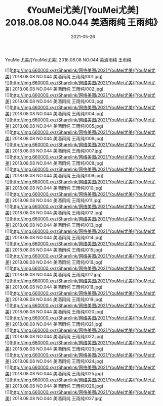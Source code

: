 ﻿---
layout: post
title:  《YouMei尤美/[YouMei尤美] 2018.08.08 NO.044 美酒雨纯 王雨纯》
date:   2021-05-26
img: http://img.660000.xyz/Sharelink/网络美图/2021/YouMei尤美/[YouMei尤美] 2018.08.08 NO.044 美酒雨纯 王雨纯/000.jpg
categories: [美女, 清纯, 唯美]
---

YouMei尤美/[YouMei尤美] 2018.08.08 NO.044 美酒雨纯 王雨纯

 ![](http://img.660000.xyz/Sharelink/网络美图/2021/YouMei尤美/[YouMei尤美] 2018.08.08 NO.044 美酒雨纯 王雨纯/001.jpg) <br>![](http://img.660000.xyz/Sharelink/网络美图/2021/YouMei尤美/[YouMei尤美] 2018.08.08 NO.044 美酒雨纯 王雨纯/002.jpg) <br>![](http://img.660000.xyz/Sharelink/网络美图/2021/YouMei尤美/[YouMei尤美] 2018.08.08 NO.044 美酒雨纯 王雨纯/003.jpg) <br>![](http://img.660000.xyz/Sharelink/网络美图/2021/YouMei尤美/[YouMei尤美] 2018.08.08 NO.044 美酒雨纯 王雨纯/004.jpg) <br>![](http://img.660000.xyz/Sharelink/网络美图/2021/YouMei尤美/[YouMei尤美] 2018.08.08 NO.044 美酒雨纯 王雨纯/005.jpg) <br>![](http://img.660000.xyz/Sharelink/网络美图/2021/YouMei尤美/[YouMei尤美] 2018.08.08 NO.044 美酒雨纯 王雨纯/006.jpg) <br>![](http://img.660000.xyz/Sharelink/网络美图/2021/YouMei尤美/[YouMei尤美] 2018.08.08 NO.044 美酒雨纯 王雨纯/007.jpg) <br>![](http://img.660000.xyz/Sharelink/网络美图/2021/YouMei尤美/[YouMei尤美] 2018.08.08 NO.044 美酒雨纯 王雨纯/008.jpg) <br>![](http://img.660000.xyz/Sharelink/网络美图/2021/YouMei尤美/[YouMei尤美] 2018.08.08 NO.044 美酒雨纯 王雨纯/009.jpg) <br>![](http://img.660000.xyz/Sharelink/网络美图/2021/YouMei尤美/[YouMei尤美] 2018.08.08 NO.044 美酒雨纯 王雨纯/010.jpg) <br>![](http://img.660000.xyz/Sharelink/网络美图/2021/YouMei尤美/[YouMei尤美] 2018.08.08 NO.044 美酒雨纯 王雨纯/011.jpg) <br>![](http://img.660000.xyz/Sharelink/网络美图/2021/YouMei尤美/[YouMei尤美] 2018.08.08 NO.044 美酒雨纯 王雨纯/012.jpg) <br>![](http://img.660000.xyz/Sharelink/网络美图/2021/YouMei尤美/[YouMei尤美] 2018.08.08 NO.044 美酒雨纯 王雨纯/013.jpg) <br>![](http://img.660000.xyz/Sharelink/网络美图/2021/YouMei尤美/[YouMei尤美] 2018.08.08 NO.044 美酒雨纯 王雨纯/014.jpg) <br>![](http://img.660000.xyz/Sharelink/网络美图/2021/YouMei尤美/[YouMei尤美] 2018.08.08 NO.044 美酒雨纯 王雨纯/015.jpg) <br>![](http://img.660000.xyz/Sharelink/网络美图/2021/YouMei尤美/[YouMei尤美] 2018.08.08 NO.044 美酒雨纯 王雨纯/016.jpg) <br>![](http://img.660000.xyz/Sharelink/网络美图/2021/YouMei尤美/[YouMei尤美] 2018.08.08 NO.044 美酒雨纯 王雨纯/017.jpg) <br>![](http://img.660000.xyz/Sharelink/网络美图/2021/YouMei尤美/[YouMei尤美] 2018.08.08 NO.044 美酒雨纯 王雨纯/018.jpg) <br>![](http://img.660000.xyz/Sharelink/网络美图/2021/YouMei尤美/[YouMei尤美] 2018.08.08 NO.044 美酒雨纯 王雨纯/019.jpg) <br>![](http://img.660000.xyz/Sharelink/网络美图/2021/YouMei尤美/[YouMei尤美] 2018.08.08 NO.044 美酒雨纯 王雨纯/020.jpg) <br>![](http://img.660000.xyz/Sharelink/网络美图/2021/YouMei尤美/[YouMei尤美] 2018.08.08 NO.044 美酒雨纯 王雨纯/021.jpg) <br>![](http://img.660000.xyz/Sharelink/网络美图/2021/YouMei尤美/[YouMei尤美] 2018.08.08 NO.044 美酒雨纯 王雨纯/022.jpg) <br>![](http://img.660000.xyz/Sharelink/网络美图/2021/YouMei尤美/[YouMei尤美] 2018.08.08 NO.044 美酒雨纯 王雨纯/023.jpg) <br>![](http://img.660000.xyz/Sharelink/网络美图/2021/YouMei尤美/[YouMei尤美] 2018.08.08 NO.044 美酒雨纯 王雨纯/024.jpg) <br>![](http://img.660000.xyz/Sharelink/网络美图/2021/YouMei尤美/[YouMei尤美] 2018.08.08 NO.044 美酒雨纯 王雨纯/025.jpg) <br>![](http://img.660000.xyz/Sharelink/网络美图/2021/YouMei尤美/[YouMei尤美] 2018.08.08 NO.044 美酒雨纯 王雨纯/026.jpg) <br>![](http://img.660000.xyz/Sharelink/网络美图/2021/YouMei尤美/[YouMei尤美] 2018.08.08 NO.044 美酒雨纯 王雨纯/027.jpg) <br>